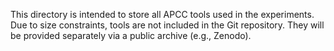 This directory is intended to store all APCC tools used in the experiments.
Due to size constraints, tools are not included in the Git repository.
They will be provided separately via a public archive (e.g., Zenodo).
